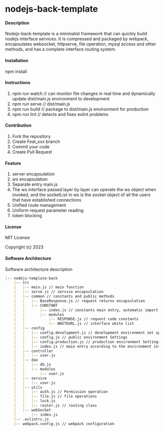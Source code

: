# nodejs-back-template

#### Description
Nodejs-back-template is a minimalist framework that can quickly build nodejs interface services. It is compressed and packaged by webpack, encapsulates websocket, httpserve, file operation, mysql access and other methods, and has a complete interface routing system.

#### Installation

npm install

#### Instructions

1. npm run watch // can monitor file changes in real time and dynamically update dist/main.js environment to development
2. npm run serve // dist/main.js
3. npm run build // package to dist/main.js environment for production
4. npm run lint // detects and fixes eslint problems

#### Contribution

1.  Fork the repository
2.  Create Feat_xxx branch
3.  Commit your code
4.  Create Pull Request

#### Feature

1. server encapsulation
2. ws encapsulation
3. Separate entry main.js
4. The ws interface passed layer by layer can operate the ws object when invoked, and the socketList in ws is the socket object of all the users that have established connections
5. Unified route management
6. Uniform request parameter reading
7. token blocking

#### License

MIT License

Copyright (c) 2023

#### Software Architecture

Software architecture description

```md
|-- nodejs-template-back
    |-- src
    |   |-- main.js // main function
    |   |-- serve.js // service encapsulation
    |   |-- common // constants and public methods
    |   |   |-- BaseResponse.js // request returns encapsulation
    |   |   |-- CONSTANT
    |   |       |-- index.js // constants main entry, automatic import all modules
    |   |       |-- modules
    |   |           |-- RESPONSE.js // request code constants
    |   |           |-- WHITEURL.js // interface white list
    |   |-- config
    |   |   |-- config.development.js // development environment set up
    |   |   |-- config.js // public environment Settings
    |   |   |-- config.production.js // production environment Settings
    |   |   |-- index.js // main entry according to the environment into the config
    |   |-- controller
    |   |   |-- user.js
    |   |-- dao
    |   |   |-- db.js
    |   |   |-- modules
    |   |       |-- user.js
    |   |-- service
    |   |   |-- user.js
    |   |-- utils
    |   |   |-- auth.js // Permission operation
    |   |   |-- file.js // file operations
    |   |   |-- lock.js
    |   |   |-- router.js // routing class
    |   |-- webSocket
    |       |-- index.js
    |-- .eslintrc.js
    |-- webpack.config.js // webpack configuration

```
